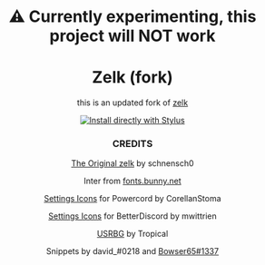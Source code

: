 <div align=center>
<h1>⚠️ Currently experimenting, this project will NOT work</h1>

<h1>Zelk (fork)</h1>
<p>this is an updated fork of <a href="https://github.com/schnensch0/zelk">zelk</a></p>

[![Install directly with Stylus](https://img.shields.io/badge/Install%20directly%20with-Stylus-00adad.svg)](https://cheatertim.github.io/zelk/zelk.user.css)


### CREDITS
[The Original zelk](https://github.com/schnensch0/zelk) by schnensch0

Inter from [fonts.bunny.net](https://fonts.bunny.net/family/inter)

[Settings Icons](https://github.com/CreArts-Community/Settings-Icons) for Powercord by CorellanStoma

[Settings Icons](https://github.com/mwittrien/BetterDiscordAddons/blob/master/Themes/_res/SettingsIcons.css) for BetterDiscord by mwittrien

[USRBG](https://github.com/Discord-Custom-Covers/usrbg) by Tropical

Snippets by david_#0218 and [Bowser65#1337](https://github.com/cyyynthia)
